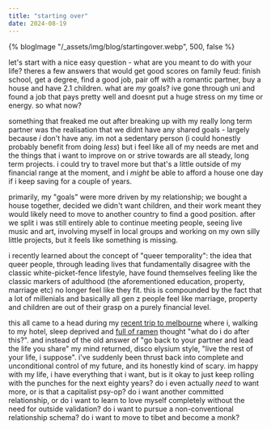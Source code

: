 ```yaml
---
title: "starting over"
date: 2024-08-19
---
```


{% blogImage "/_assets/img/blog/startingover.webp", 500, false %}

let's start with a nice easy question - what are you meant to do with your life? theres a few answers that would get good scores on family feud: finish school, get a degree, find a good job, pair off with a romantic partner, buy a house and have 2.1 children. what are _my_ goals? ive gone through uni and found a job that pays pretty well and doesnt put a huge stress on my time or energy. so what now? 

something that freaked me out after breaking up with my really long term partner was the realisation that we didnt have any shared goals - largely because _i_ don't have any. im not a sedentary person (i could honestly probably benefit from doing _less_) but i feel like all of my needs are met and the things that i want to improve on or strive towards are all steady, long term projects. i could try to travel more but that's a little outside of my financial range at the moment, and i _might_ be able to afford a house one day if i keep saving for a couple of years. 

primarily, my "goals" were more driven by my relationship; we bought a house together, decided we didn't want children, and their work meant they would likely need to move to another country to find a good position. after we split i was still entirely able to continue meeting people, seeing live music and art, involving myself in local groups and working on my own silly little projects, but it feels like something is missing.

i recently learned about the concept of "queer temporality": the idea that queer people, through leading lives that fundamentally disagree with the classic white-picket-fence lifestyle, have found themselves feeling like the classic markers of adulthood (the aforementioned education, property, marriage etc) no longer feel like they fit. this is compounded by the fact that a lot of millenials and basically all gen z people feel like marriage, property and children are out of their grasp on a purely financial level. 

this all came to a head during my [recent trip to melbourne](/blog/melbourne_nightmare_blog/) where i, walking to my hotel, sleep deprived and [full of ramen](/blog/melbourne_nightmare_blog/#shujinko) thought "what do i do after this?". and instead of the old answer of "go back to your partner and lead the life you share" my mind returned, disco elysium style, "live the rest of your life, i suppose". i've suddenly been thrust back into complete and unconditional control of my future, and its honestly kind of scary. im happy with my life, i have everything that i want, but is it okay to just keep rolling with the punches for the next eighty years? do i even actually _need_ to want more, or is that a capitalist psy-op? do i want another committed relationship, or do i want to learn to love myself completely without the need for outside validation? do i want to pursue a non-conventional relationship schema? do i want to move to tibet and become a monk?

